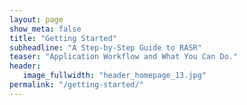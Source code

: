 ```yaml
---
layout: page
show_meta: false
title: "Getting Started"
subheadline: "A Step-by-Step Guide to RASR"
teaser: "Application Workflow and What You Can Do."
header:
   image_fullwidth: "header_homepage_13.jpg"
permalink: "/getting-started/"
---
```

